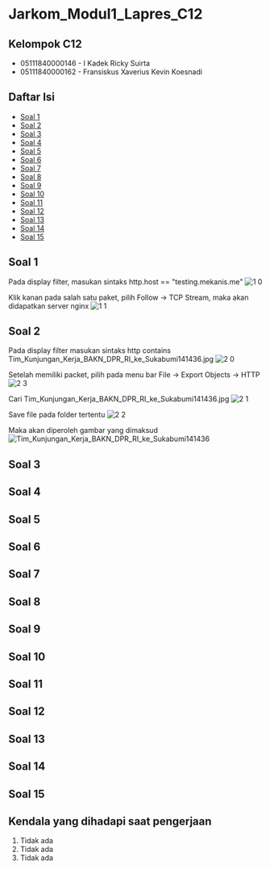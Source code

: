# Jarkom_Modul1_Lapres_C12
## Kelompok C12
* 05111840000146 - I Kadek Ricky Suirta
* 05111840000162 - Fransiskus Xaverius Kevin Koesnadi

## Daftar Isi
* [Soal 1](#soal-1)
* [Soal 2](#soal-2)
* [Soal 3](#soal-3)
* [Soal 4](#soal-4)
* [Soal 5](#soal-5)
* [Soal 6](#soal-6)
* [Soal 7](#soal-7)
* [Soal 8](#soal-8)
* [Soal 9](#soal-9)
* [Soal 10](#soal-10)
* [Soal 11](#soal-11)
* [Soal 12](#soal-12)
* [Soal 13](#soal-13)
* [Soal 14](#soal-14)
* [Soal 15](#soal-15)

## Soal 1
Pada display filter, masukan sintaks http.host == "testing.mekanis.me"
![1 0](https://user-images.githubusercontent.com/58078219/96079835-f5d7f980-0edf-11eb-9a4d-b41fe04bf592.jpg)

Klik kanan pada salah satu paket, pilih Follow -> TCP Stream, maka akan didapatkan server nginx
![1 1](https://user-images.githubusercontent.com/58078219/96079942-2e77d300-0ee0-11eb-9510-700acad6f50a.jpg)

## Soal 2
Pada display filter masukan sintaks http contains Tim_Kunjungan_Kerja_BAKN_DPR_RI_ke_Sukabumi141436.jpg
![2 0](https://user-images.githubusercontent.com/58078219/96080336-0a68c180-0ee1-11eb-897d-75651814a976.jpg)

Setelah memiliki packet, pilih pada menu bar File -> Export Objects -> HTTP
![2 3](https://user-images.githubusercontent.com/58078219/96080530-73e8d000-0ee1-11eb-83cf-bab609957367.jpg)

Cari Tim_Kunjungan_Kerja_BAKN_DPR_RI_ke_Sukabumi141436.jpg
![2 1](https://user-images.githubusercontent.com/58078219/96080343-0c328500-0ee1-11eb-9664-cc9bc1cefeea.jpg)

Save file pada folder tertentu
![2 2](https://user-images.githubusercontent.com/58078219/96080347-0d63b200-0ee1-11eb-83c1-67bdbb6d14e3.jpg)

Maka akan diperoleh gambar yang dimaksud
![Tim_Kunjungan_Kerja_BAKN_DPR_RI_ke_Sukabumi141436](https://user-images.githubusercontent.com/58078219/96080355-10f73900-0ee1-11eb-8e8b-f58140a75f6d.jpg)

## Soal 3

## Soal 4

## Soal 5

## Soal 6

## Soal 7

## Soal 8

## Soal 9

## Soal 10

## Soal 11

## Soal 12

## Soal 13

## Soal 14

## Soal 15


## Kendala yang  dihadapi saat pengerjaan
1. Tidak ada
2. Tidak ada
3. Tidak ada
